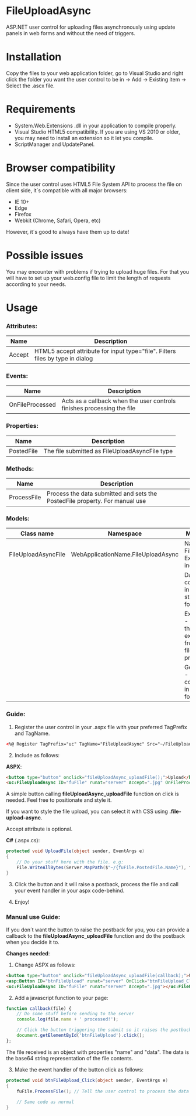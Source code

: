 # FileUploadAsync
ASP.NET user control for uploading files asynchronously using update panels in web forms and without the need of triggers.

# Installation
Copy the files to your web application folder, go to Visual Studio and right click the folder you want the user control to be in → Add → Existing item → Select the .ascx file.

# Requirements
- System.Web.Extensions .dll in your application to compile properly.
- Visual Studio HTML5 compatibility. If you are using VS 2010 or older, you may need to install an extension so it let you compile.
- ScriptManager and UpdatePanel.

# Browser compatibility
Since the user control uses HTML5 File System API to process the file on client side, it´s compatible with all major browsers:
- IE 10+
- Edge
- Firefox
- Webkit (Chrome, Safari, Opera, etc)

However, it´s good to always have them up to date!

# Possible issues
You may encounter with problems if trying to upload huge files. For that you will have to set up your web.config file to limit the length of requests according to your needs.

# Usage
### Attributes:

| Name | Description |
| - | - |
| Accept | HTML5 accept attribute for input type="file". Filters files by type in dialog |

### Events:
| Name | Description |
| - | - |
| OnFileProcessed | Acts as a callback when the user controls finishes processing the file |

### Properties:
| Name | Description |
| - | - |
| PostedFile | The file submitted as FileUploadAsyncFile type |

### Methods:
| Name | Description |
| - | - |
| ProcessFile | Process the data submitted and sets the PostedFile property. For manual use |

### Models:
| Class name | Namespace | Members |
| - | - | - |
| FileUploadAsyncFile | WebApplicationName.FileUploadAsync | Name - File name. Extension included |
| | | Data - File contents in base64 string format |
| | | Extension - Takes the extension from the file name property |
| | | GetBytes() - Get file contents in byte[] format |

### Guide:
1. Register the user control in your .aspx file with your preferred TagPrefix and TagName.

```html
<%@ Register TagPrefix="uc" TagName="FileUploadAsync" Src="~/FileUploadAsync.ascx" %>
```

2. Include as follows:

**ASPX**:

```html
<button type="button" onclick="fileUploadAsync_uploadFile();">Upload</button>
<uc:FileUploadAsync ID="fuFile" runat="server" Accept=".jpg" OnFileProcessed="UploadFile"></uc:FileUploadAsync>
```

A simple button calling **fileUploadAsync_uploadFile** function on click is needed. Feel free to positionate and style it.

If you want to style the file upload, you can select it with CSS using **.file-upload-async**.

Accept attribute is optional.

**C#** (.aspx.cs):

```c#
protected void UploadFile(object sender, EventArgs e)
{
    // Do your stuff here with the file. e.g:
    File.WriteAllBytes(Server.MapPath($"~/{fuFile.PostedFile.Name}"), fuFile.PostedFile.GetBytes());
}
```

3. Click the button and it will raise a postback, process the file and call your event handler in your aspx code-behind.

4. Enjoy!

### Manual use Guide:
If you don´t want the button to raise the postback for you, you can provide a callback to the **fileUploadAsync_uploadFile** function and do the postback when you decide it to.

**Changes needed**:
1. Change ASPX as follows:

```html
<button type="button" onclick="fileUploadAsync_uploadFile(callback);">Upload</button>
<asp:Button ID="btnFileUpload" runat="server" OnClick="btnFileUpload_Click" hidden />
<uc:FileUploadAsync ID="fuFile" runat="server" Accept=".jpg"></uc:FileUploadAsync>
```

2. Add a javascript function to your page:

```js
function callback(file) {
    // Do some stuff before sending to the server
    console.log(file.name + ' processed!');

    // Click the button triggering the submit so it raises the postback
    document.getElementById('btnFileUpload').click();
};
```

The file received is an object with properties "name" and "data". The data is the base64 string representation of the file contents.

3. Make the event handler of the button click as follows:

```c#
protected void btnFileUpload_Click(object sender, EventArgs e)
{
    fuFile.ProcessFile(); // Tell the user control to process the data received and set the PostedFile Property
    
    // Same code as normal
}
```